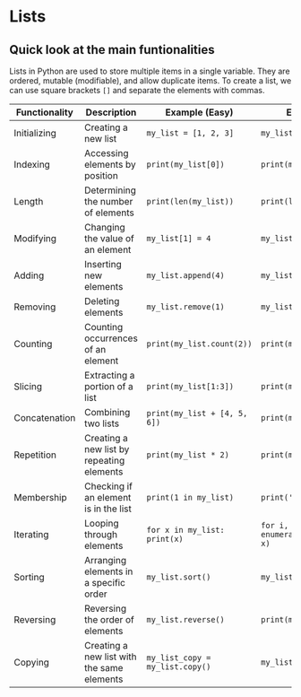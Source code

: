 # Lists

## Quick look at the main funtionalities

Lists in Python are used to store multiple items in a single variable. They are ordered, mutable (modifiable), and allow duplicate items. To create a list, we can use square brackets `[]` and separate the elements with commas.

| Functionality              | Description                                  | Example (Easy)                  | Example (Medium)                 | Example (Sophisticated)          |
|-----------------------------|----------------------------------------------|---------------------------------|----------------------------------|----------------------------------|
| Initializing                | Creating a new list                          | `my_list = [1, 2, 3]`           | `my_list = ['apple', 'banana']`  | `my_list = [1, 'apple', [1, 2]]` |
| Indexing                    | Accessing elements by position               | `print(my_list[0])`             | `print(my_list[-1])`             | `print(my_list[2][1])`           |
| Length                      | Determining the number of elements           | `print(len(my_list))`           | `print(len(my_list))`            | `print(len(my_list))`            |
| Modifying                   | Changing the value of an element             | `my_list[1] = 4`                | `my_list[1] = 'orange'`          | `my_list[2][1] = 3`              |
| Adding                      | Inserting new elements                       | `my_list.append(4)`             | `my_list.extend(['cherry'])`     | `my_list.insert(1, 'kiwi')`      |
| Removing                    | Deleting elements                            | `my_list.remove(1)`             | `my_list.pop()`                  | `del my_list[1]`                 |
| Counting                    | Counting occurrences of an element           | `print(my_list.count(2))`       | `print(my_list.count('apple'))`  | `print(my_list.count([1, 2]))`   |
| Slicing                     | Extracting a portion of a list               | `print(my_list[1:3])`           | `print(my_list[2:])`             | `print(my_list[:-1])`            |
| Concatenation               | Combining two lists                          | `print(my_list + [4, 5, 6])`    | `print(my_list + ['cherry'])`    | `print(my_list + [1, 'apple'])`  |
| Repetition                  | Creating a new list by repeating elements    | `print(my_list * 2)`            | `print(my_list * 3)`             | `print(my_list * 4)`             |
| Membership                  | Checking if an element is in the list        | `print(1 in my_list)`           | `print('apple' in my_list)`      | `print([1, 2] in my_list)`       |
| Iterating                   | Looping through elements                     | `for x in my_list: print(x)`    | `for i, x in enumerate(my_list): print(i, x)` | `for x in my_list[::-1]: print(x)` |
| Sorting                     | Arranging elements in a specific order       | `my_list.sort()`                | `my_list.sort(reverse=True)`     | `print(sorted(my_list))`         |
| Reversing                   | Reversing the order of elements             | `my_list.reverse()`             | `print(my_list[::-1])`           | `print(list(reversed(my_list)))` |
| Copying                     | Creating a new list with the same elements   | `my_list_copy = my_list.copy()` | `my_list_copy = my_list[:]`      | `my_list_copy = list(my_list)`   |
